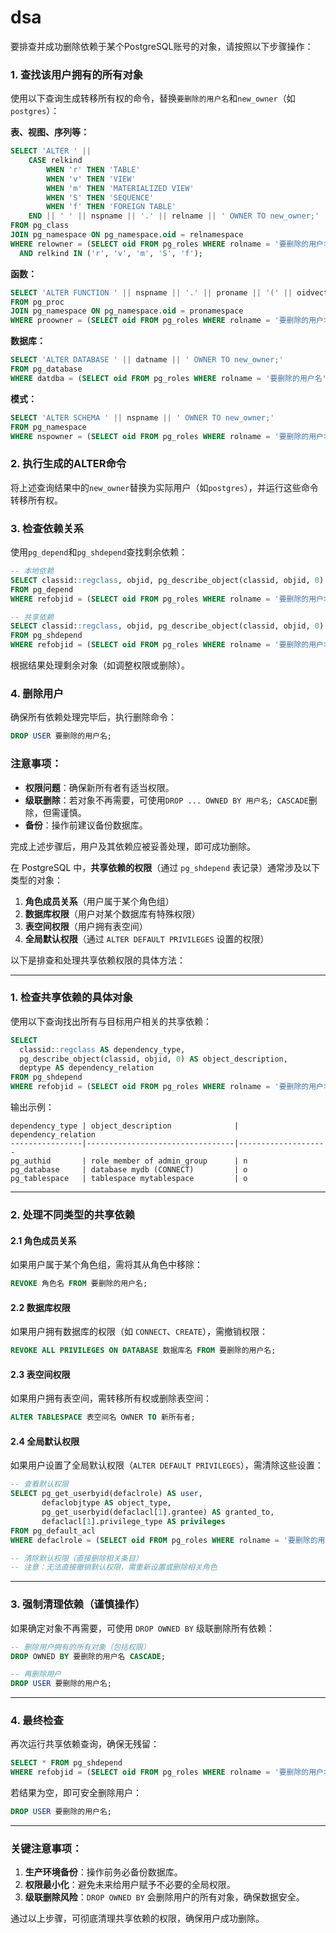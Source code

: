 # dsa

要排查并成功删除依赖于某个PostgreSQL账号的对象，请按照以下步骤操作：

### 1. **查找该用户拥有的所有对象**
   使用以下查询生成转移所有权的命令，替换`要删除的用户名`和`new_owner`（如`postgres`）：

   **表、视图、序列等：**
   ```sql
   SELECT 'ALTER ' || 
       CASE relkind
           WHEN 'r' THEN 'TABLE'
           WHEN 'v' THEN 'VIEW'
           WHEN 'm' THEN 'MATERIALIZED VIEW'
           WHEN 'S' THEN 'SEQUENCE'
           WHEN 'f' THEN 'FOREIGN TABLE'
       END || ' ' || nspname || '.' || relname || ' OWNER TO new_owner;'
   FROM pg_class
   JOIN pg_namespace ON pg_namespace.oid = relnamespace
   WHERE relowner = (SELECT oid FROM pg_roles WHERE rolname = '要删除的用户名')
     AND relkind IN ('r', 'v', 'm', 'S', 'f');
   ```

   **函数：**
   ```sql
   SELECT 'ALTER FUNCTION ' || nspname || '.' || proname || '(' || oidvectortypes(proargtypes) || ') OWNER TO new_owner;'
   FROM pg_proc
   JOIN pg_namespace ON pg_namespace.oid = pronamespace
   WHERE proowner = (SELECT oid FROM pg_roles WHERE rolname = '要删除的用户名');
   ```

   **数据库：**
   ```sql
   SELECT 'ALTER DATABASE ' || datname || ' OWNER TO new_owner;'
   FROM pg_database
   WHERE datdba = (SELECT oid FROM pg_roles WHERE rolname = '要删除的用户名');
   ```

   **模式：**
   ```sql
   SELECT 'ALTER SCHEMA ' || nspname || ' OWNER TO new_owner;'
   FROM pg_namespace
   WHERE nspowner = (SELECT oid FROM pg_roles WHERE rolname = '要删除的用户名');
   ```

### 2. **执行生成的ALTER命令**
   将上述查询结果中的`new_owner`替换为实际用户（如`postgres`），并运行这些命令转移所有权。

### 3. **检查依赖关系**
   使用`pg_depend`和`pg_shdepend`查找剩余依赖：

   ```sql
   -- 本地依赖
   SELECT classid::regclass, objid, pg_describe_object(classid, objid, 0) AS object
   FROM pg_depend
   WHERE refobjid = (SELECT oid FROM pg_roles WHERE rolname = '要删除的用户名');

   -- 共享依赖
   SELECT classid::regclass, objid, pg_describe_object(classid, objid, 0) AS object
   FROM pg_shdepend
   WHERE refobjid = (SELECT oid FROM pg_roles WHERE rolname = '要删除的用户名');
   ```

   根据结果处理剩余对象（如调整权限或删除）。

### 4. **删除用户**
   确保所有依赖处理完毕后，执行删除命令：

   ```sql
   DROP USER 要删除的用户名;
   ```

### 注意事项：
- **权限问题**：确保新所有者有适当权限。
- **级联删除**：若对象不再需要，可使用`DROP ... OWNED BY 用户名; CASCADE`删除，但需谨慎。
- **备份**：操作前建议备份数据库。

完成上述步骤后，用户及其依赖应被妥善处理，即可成功删除。

在 PostgreSQL 中，**共享依赖的权限**（通过 `pg_shdepend` 表记录）通常涉及以下类型的对象：

1. **角色成员关系**（用户属于某个角色组）
2. **数据库权限**（用户对某个数据库有特殊权限）
3. **表空间权限**（用户拥有表空间）
4. **全局默认权限**（通过 `ALTER DEFAULT PRIVILEGES` 设置的权限）

以下是排查和处理共享依赖权限的具体方法：

---

### 1. **检查共享依赖的具体对象**
使用以下查询找出所有与目标用户相关的共享依赖：
```sql
SELECT 
  classid::regclass AS dependency_type,
  pg_describe_object(classid, objid, 0) AS object_description,
  deptype AS dependency_relation
FROM pg_shdepend 
WHERE refobjid = (SELECT oid FROM pg_roles WHERE rolname = '要删除的用户名');
```

输出示例：
```
dependency_type | object_description              | dependency_relation
----------------|---------------------------------|--------------------
pg_authid       | role member of admin_group      | n
pg_database     | database mydb (CONNECT)         | o
pg_tablespace   | tablespace mytablespace         | o
```

---

### 2. **处理不同类型的共享依赖**

#### **2.1 角色成员关系**
如果用户属于某个角色组，需将其从角色中移除：
```sql
REVOKE 角色名 FROM 要删除的用户名;
```

#### **2.2 数据库权限**
如果用户拥有数据库的权限（如 `CONNECT`、`CREATE`），需撤销权限：
```sql
REVOKE ALL PRIVILEGES ON DATABASE 数据库名 FROM 要删除的用户名;
```

#### **2.3 表空间权限**
如果用户拥有表空间，需转移所有权或删除表空间：
```sql
ALTER TABLESPACE 表空间名 OWNER TO 新所有者;
```

#### **2.4 全局默认权限**
如果用户设置了全局默认权限（`ALTER DEFAULT PRIVILEGES`），需清除这些设置：
```sql
-- 查看默认权限
SELECT pg_get_userbyid(defaclrole) AS user, 
       defaclobjtype AS object_type,
       pg_get_userbyid(defaclacl[1].grantee) AS granted_to,
       defaclacl[1].privilege_type AS privileges
FROM pg_default_acl
WHERE defaclrole = (SELECT oid FROM pg_roles WHERE rolname = '要删除的用户名');

-- 清除默认权限（直接删除相关条目）
-- 注意：无法直接撤销默认权限，需重新设置或删除相关角色
```

---

### 3. **强制清理依赖（谨慎操作）**
如果确定对象不再需要，可使用 `DROP OWNED BY` 级联删除所有依赖：
```sql
-- 删除用户拥有的所有对象（包括权限）
DROP OWNED BY 要删除的用户名 CASCADE;

-- 再删除用户
DROP USER 要删除的用户名;
```

---

### 4. **最终检查**
再次运行共享依赖查询，确保无残留：
```sql
SELECT * FROM pg_shdepend 
WHERE refobjid = (SELECT oid FROM pg_roles WHERE rolname = '要删除的用户名');
```

若结果为空，即可安全删除用户：
```sql
DROP USER 要删除的用户名;
```

---

### 关键注意事项：
1. **生产环境备份**：操作前务必备份数据库。
2. **权限最小化**：避免未来给用户赋予不必要的全局权限。
3. **级联删除风险**：`DROP OWNED BY` 会删除用户的所有对象，确保数据安全。

通过以上步骤，可彻底清理共享依赖的权限，确保用户成功删除。